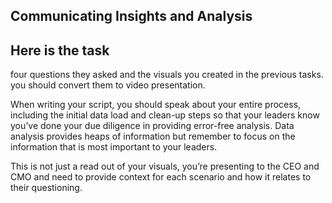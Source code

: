 ## Communicating Insights and Analysis
## Here is the task

four questions they asked and the visuals you created in the previous tasks. you should convert them to video  presentation.

When writing your script, you should speak about your entire process, including the initial data load and clean-up steps so that your leaders know you’ve done your due diligence in providing error-free analysis. 
Data analysis provides heaps of information but remember to focus on the information that is most important to your leaders.

This is not just a read out of your visuals, you’re presenting to the CEO and CMO and need to provide context for each scenario and how it relates to their questioning. 
